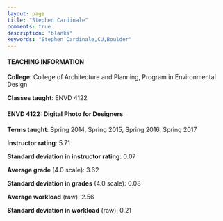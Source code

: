 ```yaml
---
layout: page
title: "Stephen Cardinale" 
comments: true
description: "blanks"
keywords: "Stephen Cardinale,CU,Boulder"
---
```

<head>
<script src="https://ajax.googleapis.com/ajax/libs/jquery/2.1.3/jquery.min.js"></script>
<script src="https://dl.dropboxusercontent.com/s/pc42nxpaw1ea4o9/highcharts.js?dl=0"></script>
<!-- <script src="../assets/js/highcharts.js"></script> -->
<style type="text/css">@font-face {
	font-family: "Bebas Neue";
	src: url(https://www.filehosting.org/file/details/544349/BebasNeue Regular.otf) format("opentype");
	}
	h1.Bebas { 
		font-family: "Bebas Neue", Verdana, Tahoma;
	}
</style>
</head>
	   
#### TEACHING INFORMATION

**College**: College of Architecture and Planning, Program in Environmental Design

**Classes taught**: ENVD 4122

#### ENVD 4122: Digital Photo for Designers

**Terms taught**: Spring 2014, Spring 2015, Spring 2016, Spring 2017

**Instructor rating**: 5.71

**Standard deviation in instructor rating**: 0.07

**Average grade** (4.0 scale): 3.62

**Standard deviation in grades** (4.0 scale): 0.08

**Average workload** (raw): 2.56

**Standard deviation in workload** (raw): 0.21

